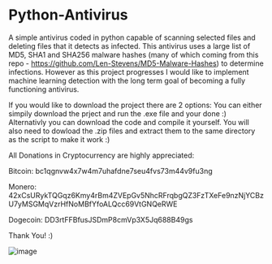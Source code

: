 # Python-Antivirus
A simple antivirus coded in python capable of scanning selected files and deleting files that it detects as infected. This antivirus uses a large list of MD5, SHA1 and SHA256 malware hashes (many of which coming from this repo - https://github.com/Len-Stevens/MD5-Malware-Hashes) to determine infections. However as this project progresses I would like to implement machine learning detection with the long term goal of becoming a fully functioning antivirus. 

If you would like to download the project there are 2 options: You can either simpily download the prject and run the .exe file and your done :)
Alternativly you can download the code and compile it yourself. You will also need to dowload the .zip files and extract them to the same directory as the script to make it work :) 

All Donations in Cryptocurrency are highly appreciated:  

Bitcoin: bc1qgnvw4x7w4m7uhafdne7seu4fvs73m44v9fu3ng  

Monero: 42xCsURykTQGqz6Kmy4rBm4ZVEpGv5NhcRFrqbgQZ3FzTXeFe9nzNjYCBzU7yMSGMqVzrHfNoMBfYfoALQcc69VtGNQeRWE  

Dogecoin: DD3rtFFBfusJSDmP8cmVp3X5Jq688B49gs  

Thank You! :)

![image](https://user-images.githubusercontent.com/79765504/110012476-3c13e500-7d29-11eb-9642-d41edc75aef0.png)

